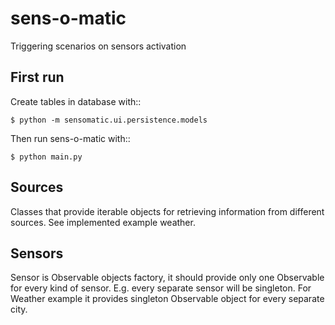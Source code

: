 # sens-o-matic
Triggering scenarios on sensors activation

## First run

Create tables in database with::

    $ python -m sensomatic.ui.persistence.models

Then run sens-o-matic with::

    $ python main.py

## Sources
Classes that provide iterable objects for retrieving information from different sources.
See implemented example weather.

## Sensors
Sensor is Observable objects factory, it should provide only one Observable for every kind of sensor.
E.g. every separate sensor will be singleton. For Weather example it provides singleton Observable object
 for every separate city.
